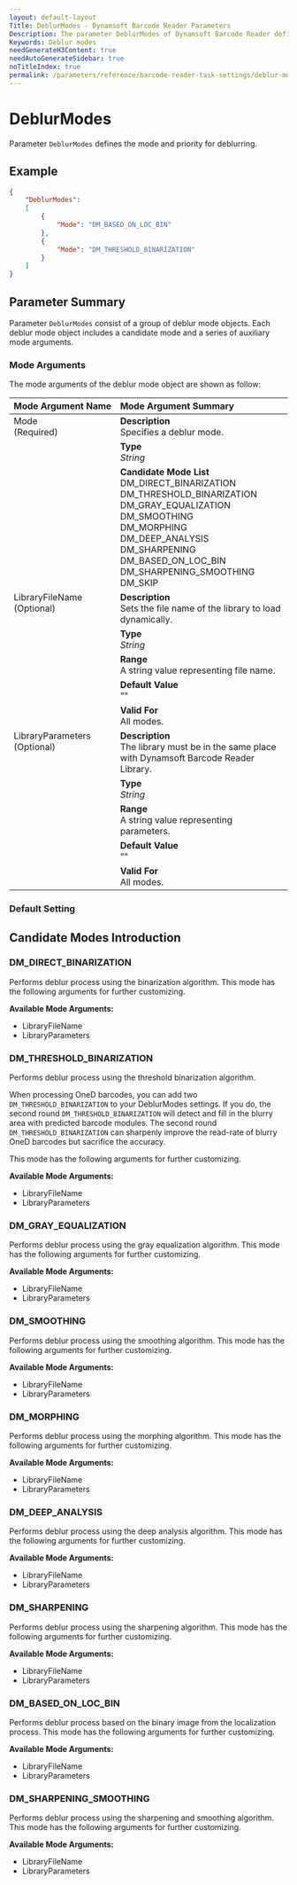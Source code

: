 ```yaml
---
layout: default-layout
Title: DeblurModes - Dynamsoft Barcode Reader Parameters
Description: The parameter DeblurModes of Dynamsoft Barcode Reader defines the mode and priority for deblurring.
Keywords: Deblur modes
needGenerateH3Content: true
needAutoGenerateSidebar: true
noTitleIndex: true
permalink: /parameters/reference/barcode-reader-task-settings/deblur-modes.html
---
```


# DeblurModes

Parameter `DeblurModes` defines the mode and priority for deblurring.

## Example

```json
{
    "DeblurModes":
    [
        {
            "Mode": "DM_BASED_ON_LOC_BIN"
        },
        {
            "Mode": "DM_THRESHOLD_BINARIZATION" 
        }
    ]
}
```

## Parameter Summary

Parameter `DeblurModes` consist of a group of deblur mode objects. Each deblur mode object includes a candidate mode and a series of auxiliary mode arguments.

### Mode Arguments

The mode arguments of the deblur mode object are shown as follow:

<table style = "text-align:left">
    <thead>
        <tr>
            <th nowrap="nowrap">Mode Argument Name</th>
            <th nowrap="nowrap">Mode Argument Summary</th>
        </tr>
    </thead>
    <tr>
        <td rowspan = "3" style="vertical-align:text-top">Mode<br>(Required)</td>
        <td><b>Description</b><br>Specifies a deblur mode.
        </td>
    </tr>
    <tr>
        <td><b>Type</b><br><i>String</i>
        </td>
    </tr>
    <tr>
        <td><b>Candidate Mode List</b>
            <br>DM_DIRECT_BINARIZATION
            <br>DM_THRESHOLD_BINARIZATION
            <br>DM_GRAY_EQUALIZATION
            <br>DM_SMOOTHING
            <br>DM_MORPHING
            <br>DM_DEEP_ANALYSIS
            <br>DM_SHARPENING
            <br>DM_BASED_ON_LOC_BIN
            <br>DM_SHARPENING_SMOOTHING
            <br>DM_SKIP
        </td>
    </tr>
    <tr>
        <td rowspan = "5" style="vertical-align:text-top">LibraryFileName<br>(Optional)</td>
        <td><b>Description</b><br>Sets the file name of the library to load dynamically.
        </td>
    </tr>
    <tr>
        <td><b>Type</b><br><i>String</i>
        </td>
    </tr>
    <tr>
        <td><b>Range</b><br>A string value representing file name.
        </td>
    </tr>
    <tr>
        <td><b>Default Value</b><br>""
        </td>
    </tr>
    <tr>
        <td><b>Valid For</b><br>All modes.
        </td>
    </tr>
    <tr>
        <td rowspan = "5" style="vertical-align:text-top">LibraryParameters<br>(Optional)</td>
        <td><b>Description</b><br>The library must be in the same place with Dynamsoft Barcode Reader Library.
        </td>
    </tr>
    <tr>
        <td><b>Type</b><br><i>String</i>
        </td>
    </tr>
    <tr>
        <td><b>Range</b><br>A string value representing parameters.
        </td>
    </tr>
    <tr>
        <td><b>Default Value</b><br>""
        </td>
    </tr>
    <tr>
        <td><b>Valid For</b><br>All modes.
        </td>
    </tr>
</table>

### Default Setting

## Candidate Modes Introduction

### DM_DIRECT_BINARIZATION

Performs deblur process using the binarization algorithm. This mode has the following arguments for further customizing.

**Available Mode Arguments:**

- LibraryFileName
- LibraryParameters

### DM_THRESHOLD_BINARIZATION

Performs deblur process using the threshold binarization algorithm.

When processing OneD barcodes, you can add two `DM_THRESHOLD_BINARIZATION` to your DeblurModes settings. If you do, the second round `DM_THRESHOLD_BINARIZATION` will detect and fill in the blurry area with predicted barcode modules. The second round `DM_THRESHOLD_BINARIZATION` can sharpenly improve the read-rate of blurry OneD barcodes but sacrifice the accuracy.

This mode has the following arguments for further customizing.

**Available Mode Arguments:**

- LibraryFileName
- LibraryParameters

### DM_GRAY_EQUALIZATION

Performs deblur process using the gray equalization algorithm. This mode has the following arguments for further customizing.

**Available Mode Arguments:**

- LibraryFileName
- LibraryParameters

### DM_SMOOTHING

Performs deblur process using the smoothing algorithm. This mode has the following arguments for further customizing.

**Available Mode Arguments:**

- LibraryFileName
- LibraryParameters

### DM_MORPHING

Performs deblur process using the morphing algorithm. This mode has the following arguments for further customizing.

**Available Mode Arguments:**

- LibraryFileName
- LibraryParameters

### DM_DEEP_ANALYSIS

Performs deblur process using the deep analysis algorithm. This mode has the following arguments for further customizing.

**Available Mode Arguments:**

- LibraryFileName
- LibraryParameters

### DM_SHARPENING

Performs deblur process using the sharpening algorithm. This mode has the following arguments for further customizing.

**Available Mode Arguments:**

- LibraryFileName
- LibraryParameters

### DM_BASED_ON_LOC_BIN

Performs deblur process based on the binary image from the localization process. This mode has the following arguments for further customizing.

**Available Mode Arguments:**

- LibraryFileName
- LibraryParameters

### DM_SHARPENING_SMOOTHING

Performs deblur process using the sharpening and smoothing algorithm. This mode has the following arguments for further customizing.

**Available Mode Arguments:**

- LibraryFileName
- LibraryParameters
